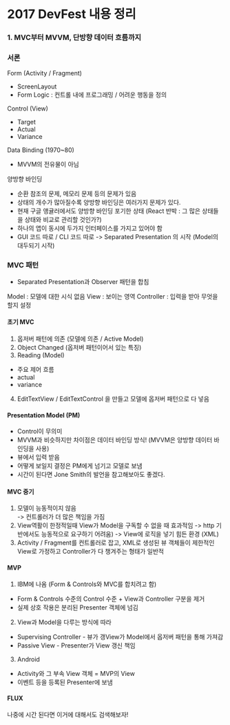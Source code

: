 # 2017 DevFest 내용 정리

### 1. MVC부터 MVVM, 단방향 데이터 흐름까지

### 서론

Form (Activity / Fragment)  
- ScreenLayout  
- Form Logic : 컨트롤 내에 프로그래밍 / 어려운 행동을 정의  

Control (View)  
- Target
- Actual
- Variance

Data Binding (1970~80)
- MVVM의 전유물이 아님 

양방향 바인딩 
- 순환 참조의 문제, 메모리 문제 등의 문제가 있음
- 상태의 개수가 많아질수록 양방향 바인딩은 여러가지 문제가 있다.
- 현재 구글 앵귤러에서도 양방향 바인딩 포기한 상태 (React 반박 : 그 많은 상태들을 상태와 비교로 관리할 것인가?)
- 하나의 앱이 동시에 두가지 인터페이스를 가지고 있어야 함
- GUI 코드 따로 / CLI 코드 따로 -> Separated Presentation 의 시작 (Model의 대두되기 시작)


### MVC 패턴
- Separated Presentation과 Observer 패턴을 합침  
  
Model : 모델에 대한 시식 없음
View  : 보이는 영역
Controller : 입력을 받아 무엇을 할지 설정

#### 초기 MVC
1. 옵저버 패턴에 의존 (모델에 의존 / Active Model)
2. Object Changed (옵저버 패턴이어서 있는 특징)
3. Reading (Model)
- 주요 제어 흐름
- actual
- variance
4. EditTextView / EditTextControl 을 만들고 모델에 옵저버 패턴으로 다 넣음

#### Presentation Model (PM)
- Control이 무의미
- MVVM과 비슷하지만 차이점은 데이터 바인딩 방식! (MVVM은 양방향 데이터 바인딩을 사용)
- 뷰에서 입력 받음
- 어떻게 보일지 결정은 PM에게 넘기고 모델로 보냄
- 시간이 된다면 Jone Smith의 발언을 참고해보아도 좋겠다.

#### MVC 중기
1. 모델이 능동적이지 않음   
   -> 컨트롤러가 더 많은 책임을 가짐
2. View역활이 한정적일때 View가 Model을 구독할 수 없을 때 효과적임
   -> http 기반에서도 능동적으로 요구하기 어려움)
   -> View에 로직을 넣기 힘든 환경 (XML)
3. Activity / Fragment를 컨트롤러로 잡고, XML로 생성된 뷰 객체들이 제한적인 View로 가정하고 Controller가 다 챙겨주는 형태가 일반적

#### MVP
1. IBM에 나옴 (Form & Controls와 MVC를 합치려고 함)  
- Form & Controls 수준의 Control 수준 + View과 Controller 구분을 제거
- 실제 상호 작용은 분리된 Presenter 객체에 넘김

2. View과 Model을 다루는 방식에 따라
- Supervising Controller - 뷰가 갱View가 Model에서 옵저버 패턴을 통해 가져감
- Passive View - Presenter가 View 갱신 책임

3. Android
- Activity와 그 부속 View 객체 = MVP의 View  
- 이벤트 등을 등록된 Presenter에 보냄

#### FLUX
나중에 시간 된다면 이거에 대해서도 검색해보자!

